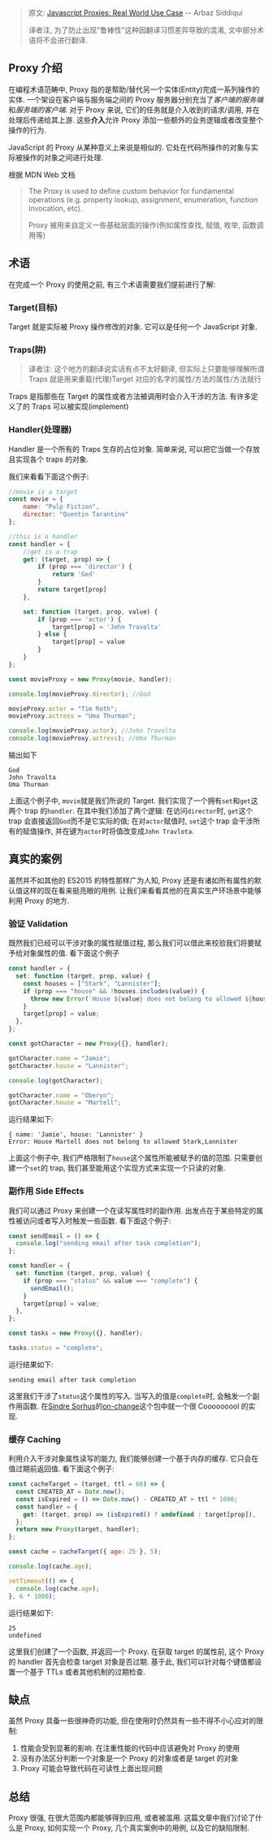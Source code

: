 > 原文: [Javascript Proxies: Real World Use Case](https://www.arbazsiddiqui.me/javascript-proxies-real-world-use-cases/) -- Arbaz Siddiqui
>
> 译者注, 为了防止出现"鲁棒性"这种因翻译习惯差异导致的混淆, 文中部分术语将不会进行翻译.

## Proxy 介绍

在编程术语范畴中, Proxy 指的是帮助/替代另一个实体(Entity)完成一系列操作的实体. 一个架设在客户端与服务端之间的 Proxy 服务器分别充当了*客户端的服务端*和*服务端的客户端*. 对于 Proxy 来说, 它们的任务就是介入收到的请求/调用, 并在处理后传递给其上游. 这些**介入**允许 Proxy 添加一些额外的业务逻辑或者改变整个操作的行为.

JavaScript 的 Proxy 从某种意义上来说是相似的. 它处在代码所操作的对象与实际被操作的对象之间进行处理.

根据 MDN Web 文档

> The Proxy is used to define custom behavior for fundamental operations (e.g. property lookup, assignment, enumeration, function invocation, etc).
>
> Proxy 被用来自定义一些基础层面的操作(例如属性查找, 赋值, 枚举, 函数调用等)

## 术语

在完成一个 Proxy 的使用之前, 有三个术语需要我们提前进行了解:

### Target(目标)

Target 就是实际被 Proxy 操作修改的对象. 它可以是任何一个 JavaScript 对象.

### Traps(阱)

> 译者注: 这个地方的翻译说实话有点不太好翻译, 但实际上只要能够理解所谓 Traps 就是用来重载(代理)Target 对应的名字的属性/方法的属性/方法就行

Traps 是指那些在 Target 的属性或者方法被调用时会介入干涉的方法. 有许多定义了的 Traps 可以被实现(implement)

### Handler(处理器)

Handler 是一个所有的 Traps 生存的占位对象. 简单来说, 可以把它当做一个存放且实现各个 traps 的对象.

我们来看看下面这个例子:

```JavaScript
//movie is a target
const movie = {
	name: "Pulp Fiction",
	director: "Quentin Tarantino"
};

//this is a handler
const handler = {
	//get is a trap
	get: (target, prop) => {
		if (prop === 'director') {
			return 'God'
		}
		return target[prop]
	},

	set: function (target, prop, value) {
		if (prop === 'actor') {
			target[prop] = 'John Travolta'
		} else {
			target[prop] = value
		}
	}
};

const movieProxy = new Proxy(movie, handler);

console.log(movieProxy.director); //God

movieProxy.actor = "Tim Roth";
movieProxy.actress = "Uma Thurman";

console.log(movieProxy.actor); //John Travolta
console.log(movieProxy.actress); //Uma Thurman
```

输出如下

```shell
God
John Travolta
Uma Thurman
```

上面这个例子中, `movie`就是我们所说的 Target. 我们实现了一个拥有`set`和`get`这两个 trap 的`handler`. 在其中我们添加了两个逻辑: 在访问`director`时, `get`这个 trap 会直接返回`God`而不是它实际的值; 在对`actor`赋值时, `set`这个 trap 会干涉所有的赋值操作, 并在键为`actor`时将值改变成`John Travlota`.

## 真实的案例

虽然并不如其他的 ES2015 的特性那样广为人知, Proxy 还是有诸如所有属性的默认值这样的现在看来挺亮眼的用例. 让我们来看看其他的在真实生产环场景中能够利用 Proxy 的地方.

### 验证 Validation

既然我们已经可以干涉对象的属性赋值过程, 那么我们可以借此来校验我们将要赋予给对象属性的值. 看下面这个例子

```javascript
const handler = {
  set: function (target, prop, value) {
    const houses = ["Stark", "Lannister"];
    if (prop === "house" && !houses.includes(value)) {
      throw new Error(`House ${value} does not belong to allowed ${houses}`);
    }
    target[prop] = value;
  },
};

const gotCharacter = new Proxy({}, handler);

gotCharacter.name = "Jamie";
gotCharacter.house = "Lannister";

console.log(gotCharacter);

gotCharacter.name = "Oberyn";
gotCharacter.house = "Martell";
```

运行结果如下:

```shell
{ name: 'Jamie', house: 'Lannister' }
Error: House Martell does not belong to allowed Stark,Lannister
```

上面这个例子中, 我们严格限制了`house`这个属性所能被赋予的值的范围. 只需要创建一个`set`的 trap, 我们甚至能用这个实现方式来实现一个只读的对象.

### 副作用 Side Effects

我们可以通过 Proxy 来创建一个在读写属性时的副作用. 出发点在于某些特定的属性被访问或者写入时触发一些函数. 看下面这个例子:

```javascript
const sendEmail = () => {
  console.log("sending email after task completion");
};

const handler = {
  set: function (target, prop, value) {
    if (prop === "status" && value === "complete") {
      sendEmail();
    }
    target[prop] = value;
  },
};

const tasks = new Proxy({}, handler);

tasks.status = "complete";
```

运行结果如下:

```shell
sending email after task completion
```

这里我们干涉了`status`这个属性的写入. 当写入的值是`complete`时, 会触发一个副作用函数. 在[Sindre Sorhus](https://github.com/sindresorhus)的[on-change](https://github.com/sindresorhus/on-change)这个包中就一个很 Cooooooool 的实现.

### 缓存 Caching

利用介入干涉对象属性读写的能力, 我们能够创建一个基于内存的缓存. 它只会在值过期前返回值. 看下面这个例子:

```javascript
const cacheTarget = (target, ttl = 60) => {
  const CREATED_AT = Date.now();
  const isExpired = () => Date.now() - CREATED_AT > ttl * 1000;
  const handler = {
    get: (target, prop) => (isExpired() ? undefined : target[prop]),
  };
  return new Proxy(target, handler);
};

const cache = cacheTarget({ age: 25 }, 5);

console.log(cache.age);

setTimeout(() => {
  console.log(cache.age);
}, 6 * 1000);
```

运行结果如下:

```shell
25
undefined
```

这里我们创建了一个函数, 并返回一个 Proxy. 在获取 target 的属性前, 这个 Proxy 的 handler 首先会检查 target 对象是否过期. 基于此, 我们可以针对每个键值都设置一个基于 TTLs 或者其他机制的过期检查.

## 缺点

虽然 Proxy 具备一些很神奇的功能, 但在使用时仍然具有一些不得不小心应对的限制:

1. 性能会受到显著的影响. 在注重性能的代码中应该避免对 Proxy 的使用
2. 没有办法区分判断一个对象是一个 Proxy 的对象或者是 target 的对象
3. Proxy 可能会导致代码在可读性上面出现问题

## 总结

Proxy 很强, 在很大范围内都能够得到应用, 或者被滥用. 这篇文章中我们讨论了什么是 Proxy, 如何实现一个 Proxy, 几个真实案例中的用例, 以及它的缺陷限制.
